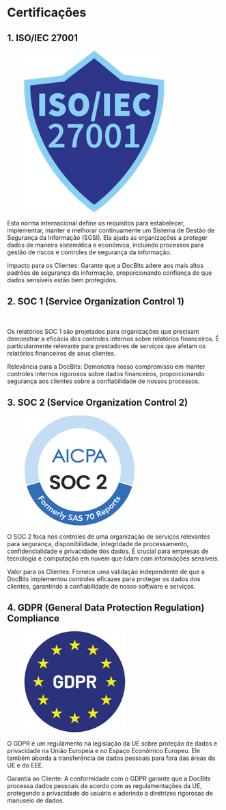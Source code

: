 # Certificações

## 1. ISO/IEC 27001

<figure><img src="../../.gitbook/assets/certifications1.png" alt=""><figcaption></figcaption></figure>

Esta norma internacional define os requisitos para estabelecer, implementar, manter e melhorar continuamente um Sistema de Gestão de Segurança da Informação (SGSI). Ela ajuda as organizações a proteger dados de maneira sistemática e econômica, incluindo processos para gestão de riscos e controles de segurança da informação.

Impacto para os Clientes: Garante que a DocBits adere aos mais altos padrões de segurança da informação, proporcionando confiança de que dados sensíveis estão bem protegidos.



## 2. SOC 1 (Service Organization Control 1)

<figure><img src="../../.gitbook/assets/certifications2.avif" alt=""><figcaption></figcaption></figure>

Os relatórios SOC 1 são projetados para organizações que precisam demonstrar a eficácia dos controles internos sobre relatórios financeiros. É particularmente relevante para prestadores de serviços que afetam os relatórios financeiros de seus clientes.

Relevância para a DocBits: Demonstra nosso compromisso em manter controles internos rigorosos sobre dados financeiros, proporcionando segurança aos clientes sobre a confiabilidade de nossos processos.



## 3. SOC 2 (Service Organization Control 2)

<figure><img src="../../.gitbook/assets/certifications3.png" alt=""><figcaption></figcaption></figure>

O SOC 2 foca nos controles de uma organização de serviços relevantes para segurança, disponibilidade, integridade de processamento, confidencialidade e privacidade dos dados. É crucial para empresas de tecnologia e computação em nuvem que lidam com informações sensíveis.

Valor para os Clientes: Fornece uma validação independente de que a DocBits implementou controles eficazes para proteger os dados dos clientes, garantindo a confiabilidade de nosso software e serviços.



## 4. GDPR (General Data Protection Regulation) Compliance

<figure><img src="../../.gitbook/assets/certifications4.png" alt=""><figcaption></figcaption></figure>

O GDPR é um regulamento na legislação da UE sobre proteção de dados e privacidade na União Europeia e no Espaço Econômico Europeu. Ele também aborda a transferência de dados pessoais para fora das áreas da UE e do EEE.

Garantia ao Cliente: A conformidade com o GDPR garante que a DocBits processa dados pessoais de acordo com as regulamentações da UE, protegendo a privacidade do usuário e aderindo a diretrizes rigorosas de manuseio de dados.
